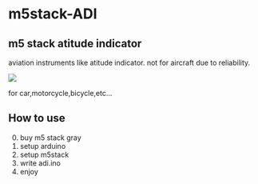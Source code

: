 # m5stack-ADI
## m5 stack atitude indicator
aviation instruments like atitude indicator.
not for aircraft due to reliability.

![](https://github.com/tosh1ak1/m5stack-ADI/blob/master/IMG_20190714_074224.jpg)

for car,motorcycle,bicycle,etc...

## How to use

0. buy m5 stack gray
1. setup arduino
2. setup m5stack
3. write adi.ino
4. enjoy
